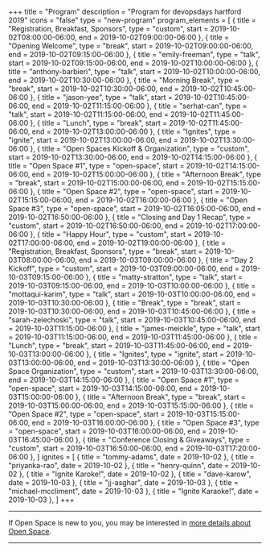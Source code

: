 +++
title = "Program"
description = "Program for devopsdays hartford 2019"
icons = "false"
type = "new-program"
program_elements = [
    { title = "Registration, Breakfast, Sponsors", type = "custom", start = 2019-10-02T08:00:00-06:00, end = 2019-10-02T09:00:00-06:00 },
    { title = "Opening Welcome", type = "break", start = 2019-10-02T09:00:00-06:00, end = 2019-10-02T09:15:00-06:00 },
    { title = "emily-freeman", type = "talk", start = 2019-10-02T09:15:00-06:00, end = 2019-10-02T10:00:00-06:00 },
    { title = "anthony-barbieri", type = "talk", start = 2019-10-02T10:00:00-06:00, end = 2019-10-02T10:30:00-06:00 },
    { title = "Morning Break", type = "break", start = 2019-10-02T10:30:00-06:00, end = 2019-10-02T10:45:00-06:00 },
    { title = "jason-yee", type = "talk", start = 2019-10-02T10:45:00-06:00, end = 2019-10-02T11:15:00-06:00 },
    { title = "serhat-can", type = "talk", start = 2019-10-02T11:15:00-06:00, end = 2019-10-02T11:45:00-06:00 },
    { title = "Lunch", type = "break", start = 2019-10-02T11:45:00-06:00, end = 2019-10-02T13:00:00-06:00 },
    { title = "Ignites", type = "ignite", start = 2019-10-02T13:00:00-06:00, end = 2019-10-02T13:30:00-06:00 },
    { title = "Open Spaces Kickoff & Organization", type = "custom", start = 2019-10-02T13:30:00-06:00, end = 2019-10-02T14:15:00-06:00 },
    { title = "Open Space #1", type = "open-space", start = 2019-10-02T14:15:00-06:00, end = 2019-10-02T15:00:00-06:00 },
    { title = "Afternoon Break", type = "break", start = 2019-10-02T15:00:00-06:00, end = 2019-10-02T15:15:00-06:00 },
    { title = "Open Space #2", type = "open-space", start = 2019-10-02T15:15:00-06:00, end = 2019-10-02T16:00:00-06:00 },
    { title = "Open Space #3", type = "open-space", start = 2019-10-02T16:05:00-06:00, end = 2019-10-02T16:50:00-06:00 },
    { title = "Closing and Day 1 Recap", type = "custom", start = 2019-10-02T16:50:00-06:00, end = 2019-10-02T17:00:00-06:00 },
    { title = "Happy Hour", type = "custom", start = 2019-10-02T17:00:00-06:00, end = 2019-10-02T19:00:00-06:00 },
    { title = "Registration, Breakfast, Sponsors", type = "break", start = 2019-10-03T08:00:00-06:00, end = 2019-10-03T09:00:00-06:00 },
    { title = "Day 2 Kickoff", type = "custom", start = 2019-10-03T09:00:00-06:00, end = 2019-10-03T09:15:00-06:00 },
    { title = "matty-stratton", type = "talk", start = 2019-10-03T09:15:00-06:00, end = 2019-10-03T10:00:00-06:00 },
    { title = "mottaqui-karim", type = "talk", start = 2019-10-03T10:00:00-06:00, end = 2019-10-03T10:30:00-06:00 },
    { title = "Break", type = "break", start = 2019-10-03T10:30:00-06:00, end = 2019-10-03T10:45:00-06:00 },
    { title = "sarah-zelechoski", type = "talk", start = 2019-10-03T10:45:00-06:00, end = 2019-10-03T11:15:00-06:00 },
    { title = "james-meickle", type = "talk", start = 2019-10-03T11:15:00-06:00, end = 2019-10-03T11:45:00-06:00 },
    { title = "Lunch", type = "break", start = 2019-10-03T11:45:00-06:00, end = 2019-10-03T13:00:00-06:00 },
    { title = "Ignites", type = "ignite", start = 2019-10-03T13:00:00-06:00, end = 2019-10-03T13:30:00-06:00 },
    { title = "Open Space Organization", type = "custom", start = 2019-10-03T13:30:00-06:00, end = 2019-10-03T14:15:00-06:00 },
    { title = "Open Space #1", type = "open-space", start = 2019-10-03T14:15:00-06:00, end = 2019-10-03T15:00:00-06:00 },
    { title = "Afternoon Break", type = "break", start = 2019-10-03T15:00:00-06:00, end = 2019-10-03T15:15:00-06:00 },
    { title = "Open Space #2", type = "open-space", start = 2019-10-03T15:15:00-06:00, end = 2019-10-03T16:00:00-06:00 },
    { title = "Open Space #3", type = "open-space", start = 2019-10-03T16:00:00-06:00, end = 2019-10-03T16:45:00-06:00 },
    { title = "Conference Closing & Giveaways", type = "custom", start = 2019-10-03T16:50:00-06:00, end = 2019-10-03T17:20:00-06:00 },
]
ignites = [
    { title = "tommy-adams", date = 2019-10-02 },
    { title = "priyanka-rao", date = 2019-10-02 },
    { title = "henry-quinn", date = 2019-10-02 },
    { title = "Ignite Karoke!", date = 2019-10-02 },
    { title = "dave-karow", date = 2019-10-03 },
    { title = "jj-asghar", date = 2019-10-03 },
    { title = "michael-mccliment", date = 2019-10-03 },
    { title = "Ignite Karaoke!", date = 2019-10-03 },
]
+++
<div class = "row">
  <div class = "col">
    <hr />
    If Open Space is new to you, you may be interested in <a href="/pages/open-space-format">more details about Open Space</a>.
    <hr />
  </div>
</div>
